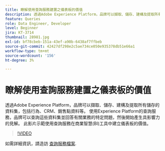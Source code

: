 ```yaml
---
title: 瞭解使用查詢服務建置之儀表板的價值
description: 透過Adobe Experience Platform，品牌可以擷取、儲存、建構及提取所有儲存的資料集&mdash；包括行為、CRM、銷售點資料等。 使用Experience Platform的查詢服務，品牌可以查詢這些資料集並回答有關業務的特定問題，然後開始產生具影響力的見解。 此影片示範使用查詢服務在商業智慧(BI)工具中建立儀表板的價值。
feature: Queries
role: Data Engineer, Developer
level: Beginner
jira: KT-3714
thumbnail: 28981.jpg
exl-id: bf78cbeb-151a-43ef-a90b-6438af7ffbeb
source-git-commit: 42427df298e2c5ae734ce050e935378db51e66a1
workflow-type: tm+mt
source-wordcount: '156'
ht-degree: 3%

---
```


# 瞭解使用查詢服務建置之儀表板的價值

透過Adobe Experience Platform，品牌可以擷取、儲存、建構及提取所有儲存的資料集，包括行為、CRM、銷售點資料等。 使用Experience Platform的查詢服務，品牌可以查詢這些資料集並回答有關業務的特定問題，然後開始產生具影響力的見解。 此影片示範使用查詢服務在商業智慧(BI)工具中建立儀表板的價值。

>[!VIDEO](https://video.tv.adobe.com/v/28981?quality=12&learn=on)

如需詳細資訊，請造訪 [查詢服務檔案](https://experienceleague.adobe.com/docs/experience-platform/query/home.html?lang=zh-Hant).

